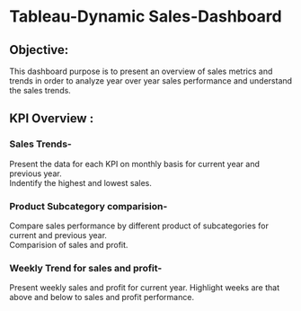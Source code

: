 # Tableau-Dynamic Sales-Dashboard

## Objective:   
This dashboard purpose is to present an overview of sales metrics and trends in order to analyze year over year sales performance and understand the sales trends.

## KPI Overview :  
### Sales Trends- 
Present the data for each KPI on monthly basis for current year and previous year.  
Indentify the highest and lowest sales.

### Product Subcategory comparision-
Compare sales performance by different product of subcategories for current and previous year.   
Comparision of sales and profit.

### Weekly Trend for sales and profit-
Present weekly sales and profit for current year.
Highlight weeks are that above and below to sales and profit performance.



